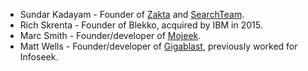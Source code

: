 - Sundar Kadayam - Founder of [Zakta](https://zakta.com/) and [SearchTeam](https://searchteam.com/).
- Rich Skrenta - Founder of Blekko, acquired by IBM in 2015.
- Marc Smith - Founder/developer of [Mojeek](https://mojeek.com/).
- Matt Wells - Founder/developer of [Gigablast](https://gigablast.com/), previously worked for Infoseek.
